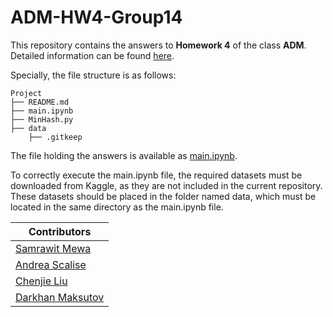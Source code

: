 # ADM-HW4-Group14

This repository contains the answers to **Homework 4** of the class **ADM**. Detailed information can be found [here](https://github.com/Sapienza-University-Rome/ADM/tree/master/2024/Homework_4).

Specially, the file structure is as follows:
```        
Project       
├── README.md         
├── main.ipynb
├── MinHash.py            
├── data                            
    ├── .gitkeep             

```

The file holding the answers is available as [main.ipynb](https://github.com/TealMango/ADM-HW4-Group14/blob/main/main.ipynb).

To correctly execute the main.ipynb file, the required datasets must be downloaded from Kaggle, as they are not included in the current repository. These datasets should be placed in the folder named data, which must be located in the same directory as the main.ipynb file.

| Contributors                                                   |
|----------------------------------------------------------------|
| [Samrawit Mewa](https://github.com/SamrawitMM)                 |
| [Andrea Scalise](https://github.com/Andreascal)        |
| [Chenjie Liu](https://github.com/TealMango)                    |
| [Darkhan Maksutov](https://github.com/darkhmaks)                |
